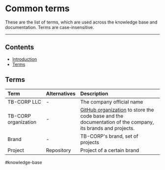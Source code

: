 # Common terms
These are the list of terms, which are used across the knowledge base and documentation. Terms are case-insensitive.

---

## Contents
- [Introduction](#common-terms)
- [Terms](#term)

## Terms
| Term                 | Alternatives | Description                                                                                                                                                                                                          |
| :------------------- | :----------- | :------------------------------------------------------------------------------------------------------------------------------------------------------------------------------------------------------------------- |
| TB-CORP LLC          | -            | The company official name                                                                                                                                                                                            |
| TB-CORP organization | -            | [GitHub organization](https://docs.github.com/en/organizations/collaborating-with-groups-in-organizations/about-organizations) to store the code base and the documentation of the company, its brands and projects. |
| Brand                | -            | TB-CORP's brand, set of projects                                                                                                                                                                                     |
| Project              | Repository   | Project of a certain brand                                                                                                                                                                                           |

#knowledge-base